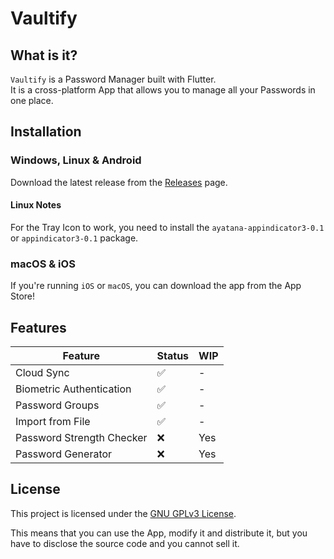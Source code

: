 # Vaultify

## What is it?

`Vaultify` is a Password Manager built with Flutter.
<br>
It is a cross-platform App that allows you to manage all your Passwords in one place.

## Installation

### Windows, Linux & Android

Download the latest release from the [Releases](https://github.com/danfq/Vaultify/releases) page.

#### Linux Notes

For the Tray Icon to work, you need to install the `ayatana-appindicator3-0.1` or `appindicator3-0.1` package.

### macOS & iOS

If you're running `iOS` or `macOS`, you can download the app from the App Store!

## Features

| Feature | Status | WIP |
|---------|--------|--------|
| Cloud Sync | ✅ | - |
| Biometric Authentication | ✅ | - |
| Password Groups | ✅ | - |
| Import from File | ✅ | - |
| Password Strength Checker | ❌ | Yes |
| Password Generator | ❌ | Yes |

## License

This project is licensed under the [GNU GPLv3 License](https://choosealicense.com/licenses/gpl-3.0/).

This means that you can use the App, modify it and distribute it, but you have to disclose the source code and you cannot sell it.